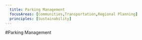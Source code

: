 ```yaml
---
  title: Parking Management
  focusAreas: [Communities,Transportation,Regional Planning]
  principles: [Sustainability]
---
```

#Parking Management